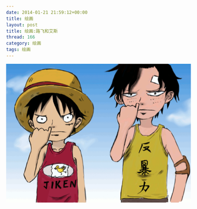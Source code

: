```yaml
---
date: 2014-01-21 21:59:12+00:00
title: 绘画
layout: post
title: 绘画:路飞和艾斯
thread: 166
category: 绘画
tags: 绘画 
---
```

<div id="draw"><img src="/media/draw/image/2014-01-21.gif"></div>
